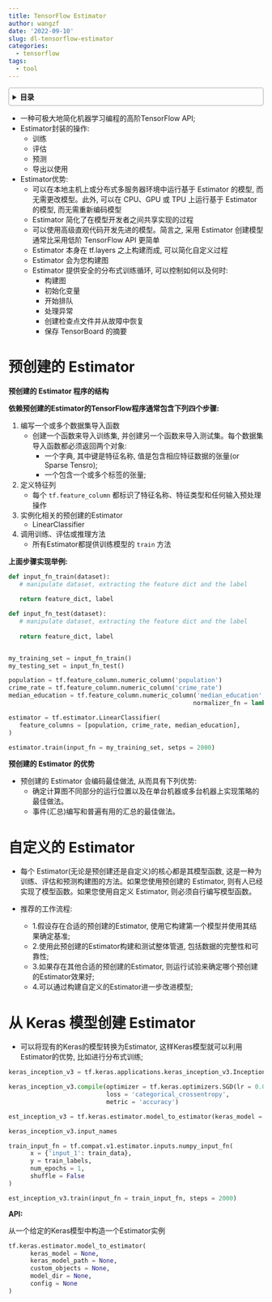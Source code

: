 ```yaml
---
title: TensorFlow Estimator
author: wangzf
date: '2022-09-10'
slug: dl-tensorflow-estimator
categories:
  - tensorflow
tags:
  - tool
---
```


<style>
details {
    border: 1px solid #aaa;
    border-radius: 4px;
    padding: .5em .5em 0;
}
summary {
    font-weight: bold;
    margin: -.5em -.5em 0;
    padding: .5em;
}
details[open] {
    padding: .5em;
}
details[open] summary {
    border-bottom: 1px solid #aaa;
    margin-bottom: .5em;
}
img {
    pointer-events: none;
}
</style>

<details><summary>目录</summary><p>

- [预创建的 Estimator](#预创建的-estimator)
- [自定义的 Estimator](#自定义的-estimator)
- [从 Keras 模型创建 Estimator](#从-keras-模型创建-estimator)
</p></details><p></p>


- 一种可极大地简化机器学习编程的高阶TensorFlow API; 
- Estimator封装的操作:
   - 训练
   - 评估
   - 预测
   - 导出以使用
- Estimator优势:
   - 可以在本地主机上或分布式多服务器环境中运行基于 Estimator
      的模型, 而无需更改模型。此外, 可以在 CPU、GPU 或 TPU 上运行基于
      Estimator 的模型, 而无需重新编码模型
   - Estimator 简化了在模型开发者之间共享实现的过程
   - 可以使用高级直观代码开发先进的模型。简言之, 采用 Estimator
      创建模型通常比采用低阶 TensorFlow API 更简单
   - Estimator 本身在 tf.layers 之上构建而成, 可以简化自定义过程
   - Estimator 会为您构建图
   - Estimator 提供安全的分布式训练循环, 可以控制如何以及何时:
      - 构建图
      - 初始化变量
      - 开始排队
      - 处理异常
      - 创建检查点文件并从故障中恢复
      - 保存 TensorBoard 的摘要

# 预创建的 Estimator

**预创建的 Estimator 程序的结构**

**依赖预创建的Estimator的TensorFlow程序通常包含下列四个步骤:**

1. 编写一个或多个数据集导入函数
   - 创建一个函数来导入训练集, 并创建另一个函数来导入测试集。每个数据集导入函数都必须返回两个对象:
      - 一个字典, 其中键是特征名称, 值是包含相应特征数据的张量(or Sparse Tensro); 
      - 一个包含一个或多个标签的张量; 
1. 定义特征列
   - 每个 `tf.feature_column` 都标识了特征名称、特征类型和任何输入预处理操作
2. 实例化相关的预创建的Estimator
   - LinearClassifier
4. 调用训练、评估或推理方法
   - 所有Estimator都提供训练模型的 `train` 方法

**上面步骤实现举例:**

```python
def input_fn_train(dataset):
   # manipulate dataset, extracting the feature dict and the label
   
   return feature_dict, label

def input_fn_test(dataset):
   # manipulate dataset, extracting the feature dict and the label
   
   return feature_dict, label


my_training_set = input_fn_train()
my_testing_set = input_fn_test()

population = tf.feature_column.numeric_column('population')
crime_rate = tf.feature_column.numeric_column('crime_rate')
median_education = tf.feature_column.numeric_column('median_education', 
                                                   normalizer_fn = lambda x: x - global_education_mean)

estimator = tf.estimator.LinearClassifier(
   feature_columns = [population, crime_rate, median_education],
)

estimator.train(input_fn = my_training_set, setps = 2000)
```

**预创建的 Estimator 的优势**

- 预创建的 Estimator 会编码最佳做法, 从而具有下列优势:
   - 确定计算图不同部分的运行位置以及在单台机器或多台机器上实现策略的最佳做法。
   - 事件(汇总)编写和普遍有用的汇总的最佳做法。


# 自定义的 Estimator

- 每个
   Estimator(无论是预创建还是自定义)的核心都是其模型函数, 这是一种为训练、评估和预测构建图的方法。如果您使用预创建的
   Estimator, 则有人已经实现了模型函数。如果您使用自定义
   Estimator, 则必须自行编写模型函数。

- 推荐的工作流程:

   - 1.假设存在合适的预创建的Estimator, 使用它构建第一个模型并使用其结果确定基准; 
   - 2.使用此预创建的Estimator构建和测试整体管道, 包括数据的完整性和可靠性; 
   - 3.如果存在其他合适的预创建的Estimator, 则运行试验来确定哪个预创建的Estimator效果好; 
   - 4.可以通过构建自定义的Estimator进一步改进模型; 


# 从 Keras 模型创建 Estimator


- 可以将现有的Keras的模型转换为Estimator, 这样Keras模型就可以利用Estimator的优势, 比如进行分布式训练; 

```python
keras_inception_v3 = tf.keras.applications.keras_inception_v3.InceptionV3(weights = None)

keras_inception_v3.compile(optimizer = tf.keras.optimizers.SGD(lr = 0.0001, momentum = 0.9),
                           loss = 'categorical_crossentropy',
                           metric = 'accuracy')

est_inception_v3 = tf.keras.estimator.model_to_estimator(keras_model = keras_inception_v3)

keras_inception_v3.input_names

train_input_fn = tf.compat.v1.estimator.inputs.numpy_input_fn(
      x = {'input_1': train_data},
      y = train_labels,
      num_epochs = 1,
      shuffle = False
)

est_inception_v3.train(input_fn = train_input_fn, steps = 2000)
```

**API:**

从一个给定的Keras模型中构造一个Estimator实例

```python
tf.keras.estimator.model_to_estimator(
      keras_model = None,
      keras_model_path = None,
      custom_objects = None,
      model_dir = None,
      config = None
)
```


